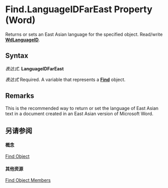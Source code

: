 
# Find.LanguageIDFarEast Property (Word)

Returns or sets an East Asian language for the specified object. Read/write  **[WdLanguageID](9b3ef147-95f3-0eb6-db0c-0166fe7d2da2.md)**.


## Syntax

 _表达式_. **LanguageIDFarEast**

 _表达式_ Required. A variable that represents a **[Find](da822788-cad5-992a-a835-18cc574cc324.md)** object.


## Remarks

This is the recommended way to return or set the language of East Asian text in a document created in an East Asian version of Microsoft Word.


## 另请参阅


#### 概念


[Find Object](da822788-cad5-992a-a835-18cc574cc324.md)
#### 其他资源


[Find Object Members](http://msdn.microsoft.com/library/21f00da0-4c84-ace3-fc79-a55a9ed64360%28Office.15%29.aspx)